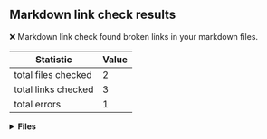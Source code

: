 ## Markdown link check results

:x: Markdown link check found broken links in your markdown files.

| Statistic | Value
| --- | --- |
| total files checked | 2
| total links checked | 3
| total errors | 1

<details>
<summary><strong>Files</strong></summary>

### .github/workflows/markdown-link-check-files/with-errors/with-errors.md

| Links checked | Errors
| --- | --- |
| 2 | 1 |

| Link | Status code
| --- | --- |
| file:///github/workspace/docs/some-file.md | 400

---

### .github/workflows/markdown-link-check-files/with-errors/without-errors.md

| Links checked | Errors
| --- | --- |
| 1 | 0 |